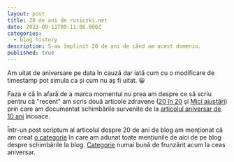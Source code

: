 ```yaml
---
layout: post
title: 20 de ani de rusiczki.net
date: 2023-09-11T09:11:00.000Z
categories:
  - blog history
description: S-au împlinit 20 de ani de când am acest domeniu.
published: true
---
```

Am uitat de aniversare pe data în cauză dar iată cum cu o modificare de timestamp pot simula ca și cum nu aș fi uitat. 😀

Faza e că în afară de a marca momentul nu prea am despre ce să scriu pentru că "recent" am scris două articole zdravene ([20 în 20](https://www.rusiczki.net/2022/12/20/20-in-20/) și [Mici ajustări](https://www.rusiczki.net/2023/01/12/mici-ajustari/)) prin care am documentat schimbările survenite de la [articolul aniversar de 10 ani](https://www.rusiczki.net/2013/09/11/zece-ani-de-rusiczki-net/) încoace.

Într-un post scriptum al articolul despre 20 de ani de blog am menționat că am creat [o categorie](https://www.rusiczki.net/category/blog-history/) în care am adunat toate mențiunile de aici de pe blog despre schimbările la blog. [Categorie](https://www.rusiczki.net/category/blog-history/) numai bună de frunzărit acum la ceas aniversar.
